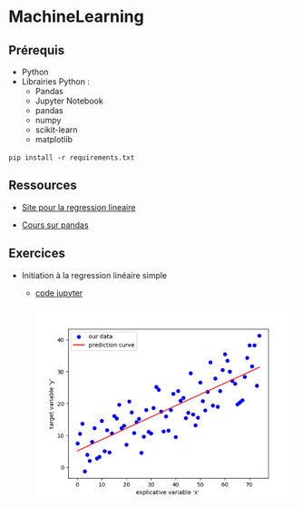# MachineLearning

## Prérequis

- Python
- Librairies Python :
  - Pandas
  - Jupyter Notebook
  - pandas
  - numpy
  - scikit-learn
  - matplotlib

`pip install -r requirements.txt`

## Ressources

- [Site pour la regression lineaire](https://courses.dallard.tech/ml/notebooks/CODE_Regression_lineaire_simple/#practical-example-predict-the-salary-based-on-years-of-exeprience)

- [Cours sur pandas](https://courses.dallard.tech/python/notebooks/pandascourse/)

## Exercices

- Initiation à la regression linéaire simple
  - [code jupyter](initiationLinearRegressionSimple.ipynb)

    ![graphique de prédiction](./images/prediction.png)
